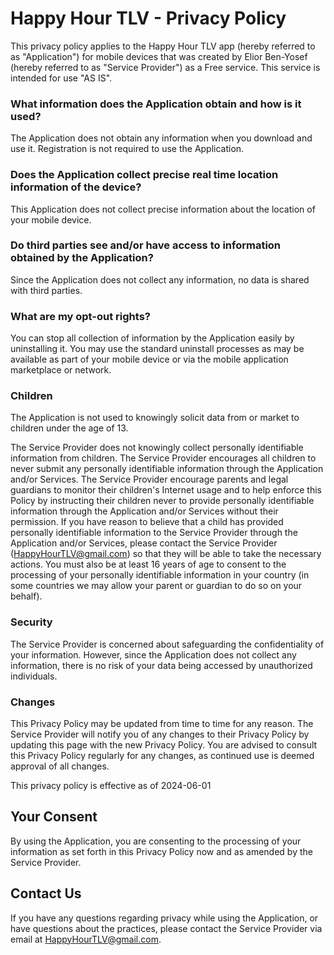 # Happy Hour TLV - Privacy Policy

This privacy policy applies to the Happy Hour TLV app (hereby referred to as "Application")
for mobile devices that was created by Elior Ben-Yosef (hereby referred to as "Service Provider")
as a Free service. This service is intended for use "AS IS".

### What information does the Application obtain and how is it used?
The Application does not obtain any information when you download and use it.
Registration is not required to use the Application.

### Does the Application collect precise real time location information of the device?
This Application does not collect precise information about the location of your mobile device.

### Do third parties see and/or have access to information obtained by the Application?
Since the Application does not collect any information, no data is shared with third parties.

### What are my opt-out rights?
You can stop all collection of information by the Application easily by uninstalling it.
You may use the standard uninstall processes as may be available as part of your mobile device
or via the mobile application marketplace or network.

### Children
The Application is not used to knowingly solicit data from or market to children under the age of 13.

The Service Provider does not knowingly collect personally identifiable information from children.
The Service Provider encourages all children to never submit any personally identifiable information 
through the Application and/or Services. The Service Provider encourage parents and legal guardians 
to monitor their children's Internet usage and to help enforce this Policy by instructing their 
children never to provide personally identifiable information through the Application and/or 
Services without their permission. If you have reason to believe that a child has provided 
personally identifiable information to the Service Provider through the Application and/or 
Services, please contact the Service Provider (HappyHourTLV@gmail.com) so that they will be 
able to take the necessary actions. You must also be at least 16 years of age to consent to 
the processing of your personally identifiable information in your country (in some countries 
we may allow your parent or guardian to do so on your behalf).

### Security
The Service Provider is concerned about safeguarding the confidentiality of your information.
However, since the Application does not collect any information, there is no risk of your data
being accessed by unauthorized individuals.

### Changes
This Privacy Policy may be updated from time to time for any reason.
The Service Provider will notify you of any changes to their Privacy Policy by updating this
page with the new Privacy Policy. You are advised to consult this Privacy Policy regularly
for any changes, as continued use is deemed approval of all changes.

This privacy policy is effective as of 2024-06-01

## Your Consent
By using the Application, you are consenting to the processing of your information as set
forth in this Privacy Policy now and as amended by the Service Provider.


## Contact Us
If you have any questions regarding privacy while using the Application, or have questions about the practices, please contact the Service Provider via email at HappyHourTLV@gmail.com.